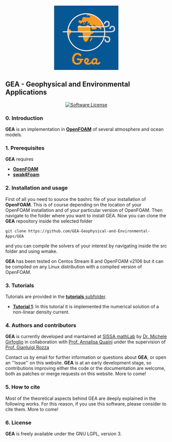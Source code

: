 <p align="center">
    <img alt="GEA" src="docs/gea_logo.png" width="200" />
</p>

## GEA - Geophysical and Environmental Applications ##

<p align="center">
    <a href="https://www.gnu.org/licenses/lgpl-3.0" target="_blank">
        <img alt="Software License" src="https://img.shields.io/badge/License-LGPL%20v3-blue.svg">
    </a>
</p>

### 0. Introduction
**GEA** is an implementation in [**OpenFOAM**](https://www.openfoam.com) of several atmosphere and ocean models.

### 1. Prerequisites
**GEA** requires
* [**OpenFOAM**](https://www.openfoam.com)
* [**swak4Foam**](https://openfoamwiki.net/index.php/Contrib/swak4Foam)

### 2. Installation and usage
First of all you need to source the bashrc file of your installation of **OpenFOAM**. This is of course depending on the location of your OpenFOAM installation and of your particular version of OpenFOAM. Then navigate to the folder where you want to install GEA. Now you can clone the **GEA** repository inside the selected folder
```
git clone https://github.com/GEA-Geophysical-and-Environmental-Apps/GEA
```
and you can compile the solvers of your interest by navigating inside the src folder and using wmake.

**GEA** has been tested on Centos Stream 8 and OpenFOAM v2106 but it can be compiled on any Linux distribution with a compiled version of OpenFOAM. 

### 3. Tutorials
Tutorials are provided in the [**tutorials** subfolder](atmosphere/tutorials).
* [**Tutorial 1**](atmosphere/tutorials/01-densityCurrent): In this tutorial it is implemented the numerical solution of a non-linear density current. 

### 4. Authors and contributors
**GEA** is currently developed and mantained at [SISSA mathLab](http://mathlab.sissa.it/) by [Dr. Michele Girfoglio](mailto:mgirfogl@sissa.it) in collaboration with [Prof. Annalisa Quaini](mailto:quaini@math.uh.edu) under the supervision of [Prof. Gianluigi Rozza](mailto:gianluigi.rozza@sissa.it)

Contact us by email for further information or questions about **GEA**, or open an ''Issue'' on this website. **GEA** is at an early development stage, so contributions improving either the code or the documentation are welcome, both as patches or merge requests on this website. More to come!

### 5. How to cite
Most of the theoretical aspects behind GEA are deeply explained in the following works. For this reason, if you use this software, please consider to cite them. More to come!

### 6. License
**GEA** is freely available under the GNU LGPL, version 3.
